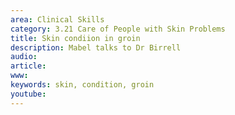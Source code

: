 ```yaml
---
area: Clinical Skills
category: 3.21 Care of People with Skin Problems
title: Skin condiion in groin
description: Mabel talks to Dr Birrell
audio: 
article: 
www: 
keywords: skin, condition, groin
youtube:
--- 
```

